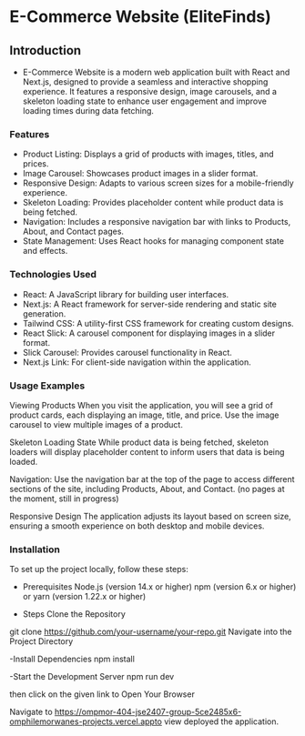 # E-Commerce Website (EliteFinds)

## Introduction

- E-Commerce Website is a modern web application built with React and Next.js, designed to provide a seamless and interactive shopping experience. It features a responsive design, image carousels, and a skeleton loading state to enhance user engagement and improve loading times during data fetching.

### Features
- Product Listing: Displays a grid of products with images, titles, and prices.
- Image Carousel: Showcases product images in a slider format.
- Responsive Design: Adapts to various screen sizes for a mobile-friendly experience.
- Skeleton Loading: Provides placeholder content while product data is being fetched.
- Navigation: Includes a responsive navigation bar with links to Products, About, and Contact pages.
- State Management: Uses React hooks for managing component state and effects.

### Technologies Used
- React: A JavaScript library for building user interfaces.
- Next.js: A React framework for server-side rendering and static site generation.
- Tailwind CSS: A utility-first CSS framework for creating custom designs.
- React Slick: A carousel component for displaying images in a slider format.
- Slick Carousel: Provides carousel functionality in React.
- Next.js Link: For client-side navigation within the application.

### Usage Examples
Viewing Products When you visit the application, you will see a grid of product cards, each displaying an image, title, and price. Use the image carousel to view multiple images of a product.

Skeleton Loading State While product data is being fetched, skeleton loaders will display placeholder content to inform users that data is being loaded.

Navigation: Use the navigation bar at the top of the page to access different sections of the site, including Products, About, and Contact. (no pages at the moment, still in progress)

Responsive Design The application adjusts its layout based on screen size, ensuring a smooth experience on both desktop and mobile devices.

### Installation
To set up the project locally, follow these steps:

- Prerequisites
Node.js (version 14.x or higher)
npm (version 6.x or higher) or yarn (version 1.22.x or higher)

- Steps
Clone the Repository


git clone https://github.com/your-username/your-repo.git
Navigate into the Project Directory

-Install Dependencies
npm install

-Start the Development Server
npm run dev 

then click on the given link to Open Your Browser

Navigate to https://ompmor-404-jse2407-group-5ce2485x6-omphilemorwanes-projects.vercel.appto view deployed the application.
